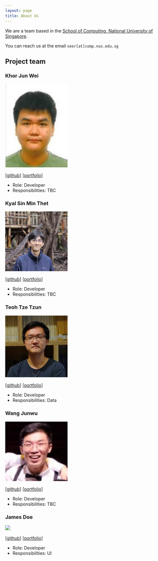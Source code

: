 ```yaml
---
layout: page
title: About Us
---
```


We are a team based in the [School of Computing, National University of Singapore](http://www.comp.nus.edu.sg).

You can reach us at the email `seer[at]comp.nus.edu.sg`

## Project team

### Khor Jun Wei

<img src="images/kjw142857.png" width="200px">

[[github](https://github.com/kjw142857)]
[[portfolio](https://github.com/kjw142857)]

* Role: Developer
* Responsibilities: TBC

### Kyal Sin Min Thet

<img src="images/marcus-ny.png" width="200px">

[[github](http://github.com/marcus-ny)]
[[portfolio](http://github.com/marcus-ny)]

* Role: Developer
* Responsibilities: TBC

### Teoh Tze Tzun

<img src="images/joseph31416.png" width="200px">

[[github](https://github.com/Joseph31416)] [[portfolio](https://github.com/Joseph31416)]

* Role: Developer
* Responsibilities: Data

### Wang Junwu

<img src="images/narwhalsilent.png" width="200px">

[[github](http://github.com/narwhalsilent)]
[[portfolio](http://github.com/narwhalsilent)]

* Role: Developer
* Responsibilities: TBC

### James Doe

<img src="images/johndoe.png" width="200px">

[[github](http://github.com/johndoe)]
[[portfolio](team/johndoe.md)]

* Role: Developer
* Responsibilities: UI

